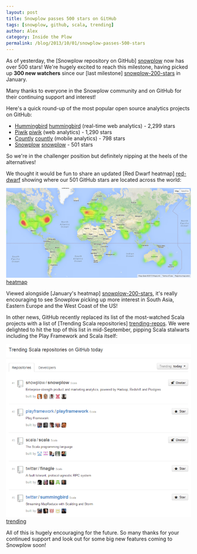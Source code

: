```yaml
---
layout: post
title: Snowplow passes 500 stars on GitHub
tags: [snowplow, github, scala, trending]
author: Alex
category: Inside the Plow
permalink: /blog/2013/10/01/snowplow-passes-500-stars
---
```


As of yesterday, the [Snowplow repository on GitHub] [snowplow] now has over 500 stars! We're hugely excited to reach this milestone, having picked up **300 new watchers** since our [last milestone] [snowplow-200-stars] in January.

Many thanks to everyone in the Snowplow community and on GitHub for their continuing support and interest!

Here's a quick round-up of the most popular open source analytics projects on GitHub:

* [Hummingbird] [hummingbird] (real-time web analytics) - 2,299 stars
* [Piwik] [piwik] (web analytics) - 1,290 stars
* [Countly] [countly] (mobile analytics) - 798 stars
* [Snowplow] [snowplow] - 501 stars

So we're in the challenger position but definitely nipping at the heels of the alternatives!

<!--more-->

We thought it would be fun to share an updated [Red Dwarf heatmap] [red-dwarf] showing where our 501 GitHub stars are located across the world:

![heatmap] [heatmap]

Viewed alongside [January's heatmap] [snowplow-200-stars], it's really encouraging to see Snowplow picking up more interest in South Asia, Eastern Europe and the West Coast of the US!

In other news, GitHub recently replaced its list of the most-watched Scala projects with a list of [Trending Scala repositories] [trending-repos]. We were delighted to hit the top of this list in mid-September, pipping Scala stalwarts including the Play Framework and Scala itself:

![trending] [trending]

All of this is hugely encouraging for the future. So many thanks for your continued support and look out for some big new features coming to Snowplow soon!

[snowplow]: http://collector.snplow.com/r/tp2?u=https%3A%2F%2Fgithub.com%2Fsnowplow%2Fsnowplow
[snowplow-200-stars]: /blog/2013/01/20/snowplow-hits-202-stars

[hummingbird]: https://github.com/mnutt/hummingbird
[piwik]: https://github.com/piwik/piwik
[countly]: https://github.com/Countly/countly-server

[red-dwarf]: http://jrvis.com/red-dwarf/?user=snowplow&repo=snowplow
[heatmap]: /assets/img/blog/2013/10/snowplow-stars-at-501.png

[trending-repos]: https://github.com/trending?l=scala
[trending]: /assets/img/blog/2013/10/snowplow-trending-16-sep-2013.png
